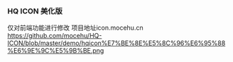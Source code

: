 ### HQ ICON 美化版
仅对前端功能进行修改
项目地址icon.mocehu.cn
https://github.com/mocehu/HQ-ICON/blob/master/demo/hqicon%E7%BE%8E%E5%8C%96%E6%95%88%E6%9E%9C%E5%9B%BE.png
